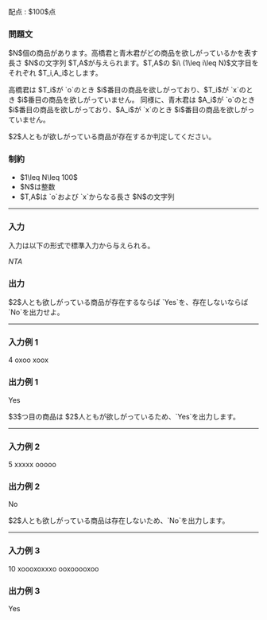 
<div>

<span>

<span>

<p>
配点 : $100$点
</p>

<div>

<section>

### **問題文**

<p>
$N$個の商品があります。高橋君と青木君がどの商品を欲しがっているかを表す長さ $N$の文字列 $T,A$が与えられます。$T,A$の $i\ (1\leq i\leq N)$文字目をそれぞれ $T_i,A_i$とします。
</p>

<p>
高橋君は $T_i$が `o`のとき $i$番目の商品を欲しがっており、$T_i$が `x`のとき $i$番目の商品を欲しがっていません。
同様に、青木君は $A_i$が `o`のとき $i$番目の商品を欲しがっており、$A_i$が `x`のとき $i$番目の商品を欲しがっていません。
</p>

<p>
$2$人ともが欲しがっている商品が存在するか判定してください。
</p>

</section>

</div>

<div>

<section>

### **制約**

<ul>

<li>
$1\leq N\leq 100$
</li>

<li>
$N$は整数
</li>

<li>
$T,A$は `o`および `x`からなる長さ $N$の文字列
</li>

</ul>

</section>

</div>

---

<div>

<div>

<section>

### **入力**

<p>
入力は以下の形式で標準入力から与えられる。
</p>

<div>

$N$$T$$A$
</div>

</section>

</div>

<div>

<section>

### **出力**

<p>
$2$人とも欲しがっている商品が存在するならば `Yes`を、存在しないならば `No`を出力せよ。
</p>

</section>

</div>

</div>

---

<div>

<section>

### **入力例 1**

<div>

4
oxoo
xoox

</div>

</section>

</div>

<div>

<section>

### **出力例 1**

<div>

Yes

</div>

<p>
$3$つ目の商品は $2$人ともが欲しがっているため、`Yes`を出力します。
</p>

</section>

</div>

---

<div>

<section>

### **入力例 2**

<div>

5
xxxxx
ooooo

</div>

</section>

</div>

<div>

<section>

### **出力例 2**

<div>

No

</div>

<p>
$2$人とも欲しがっている商品は存在しないため、`No`を出力します。
</p>

</section>

</div>

---

<div>

<section>

### **入力例 3**

<div>

10
xoooxoxxxo
ooxooooxoo

</div>

</section>

</div>

<div>

<section>

### **出力例 3**

<div>

Yes

</div>

</section>

</div>

</span>

</span>

</div>

